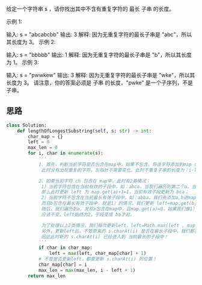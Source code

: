 给定一个字符串 s ，请你找出其中不含有重复字符的 最长 
子串
 的长度。

 

示例 1:

输入: s = "abcabcbb"
输出: 3 
解释: 因为无重复字符的最长子串是 "abc"，所以其长度为 3。
示例 2:

输入: s = "bbbbb"
输出: 1
解释: 因为无重复字符的最长子串是 "b"，所以其长度为 1。
示例 3:

输入: s = "pwwkew"
输出: 3
解释: 因为无重复字符的最长子串是 "wke"，所以其长度为 3。
     请注意，你的答案必须是 子串 的长度，"pwke" 是一个子序列，不是子串。



## 思路

```py
class Solution:
    def lengthOfLongestSubstring(self, s: str) -> int:
        char_map = {}
        left = 0
        max_len = 0
        for i, char in enumerate(s):
            '''
            1、首先，判断当前字符是否包含在map中，如果不包含，将该字符添加到map（字符，字符在数组下标）,
             此时没有出现重复的字符，左指针不需要变化。此时不重复子串的长度为：i-left+1，与原来的maxLen比较，取最大值；

            2、如果当前字符 ch 包含在 map中，此时有2类情况：
             1）当前字符包含在当前有效的子段中，如：abca，当我们遍历到第二个a，当前有效最长子段是 abc，我们又遍历到a，
             那么此时更新 left 为 map.get(a)+1=1，当前有效子段更新为 bca；
             2）当前字符不包含在当前最长有效子段中，如：abba，我们先添加a,b进map，此时left=0，我们再添加b，发现map中包含b，
             而且b包含在最长有效子段中，就是1）的情况，我们更新 left=map.get(b)+1=2，此时子段更新为 b，而且map中仍然包含a，map.get(a)=0；
             随后，我们遍历到a，发现a包含在map中，且map.get(a)=0，如果我们像1）一样处理，就会发现 left=map.get(a)+1=1，实际上，left此时
             应该不变，left始终为2，子段变成 ba才对。

             为了处理以上2类情况，我们每次更新left，left=Math.max(left , map.get(ch)+1).
             另外，更新left后，不管原来的 s.charAt(i) 是否在最长子段中，我们都要将 s.charAt(i) 的位置更新为当前的i，
             因此此时新的 s.charAt(i) 已经进入到 当前最长的子段中！
            '''
            if char in char_map:
                left = max(left, char_map[char] + 1)
            # 不管是否更新left，都要更新 s.charAt(i) 的位置！
            char_map[char] = i
            max_len = max(max_len, i - left + 1)
        return max_len
```